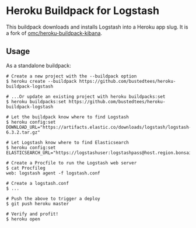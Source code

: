# Heroku Buildpack for Logstash

This buildpack downloads and installs Logstash into a Heroku app slug. It is a fork of [omc/heroku-buildpack-kibana](https://github.com/omc/heroku-buildpack-kibana).

## Usage

As a standalone buildpack:

    # Create a new project with the --buildpack option
    $ heroku create --buildpack https://github.com/bustedtees/heroku-buildpack-logstash

    # ...Or update an existing project with heroku buildpacks:set
    $ heroku buildpacks:set https://github.com/bustedtees/heroku-buildpack-logstash

    # Let the buildpack know where to find Logstash
    $ heroku config:set DOWNLOAD_URL="https://artifacts.elastic.co/downloads/logstash/logstash-6.3.2.tar.gz"

    # Let Logstash know where to find Elasticsearch
    $ heroku config:set ELASTICSEARCH_URL="https://logstashuser:logstashpass@host.region.bonsai.io"

    # Create a Procfile to run the Logstash web server
    $ cat Procfileg
    web: logstash agent -f logstash.conf

    # Create a logstash.conf
    $ ...

    # Push the above to trigger a deploy
    $ git push heroku master

    # Verify and profit!
    $ heroku open
